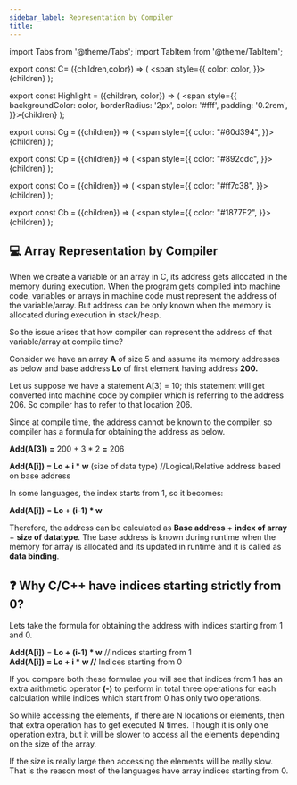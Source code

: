 ```yaml
---
sidebar_label: Representation by Compiler
title:    
---
```

import Tabs from '@theme/Tabs';
import TabItem from '@theme/TabItem';
 

export const C= ({children,color}) => ( <span style={{
      color: color,
    }}>{children}</span> );

export const Highlight = ({children, color}) => ( <span style={{
      backgroundColor: color,
      borderRadius: '2px',
      color: '#fff',
      padding: '0.2rem',
    }}>{children}</span> );

export const Cg = ({children}) => ( <span style={{
      color: "#60d394",
    }}>{children}</span> );

export const Cp = ({children}) => ( <span style={{
      color: "#892cdc",
    }}>{children}</span> );

export const Co = ({children}) => ( <span style={{
      color: "#ff7c38",
    }}>{children}</span> );

export const Cb = ({children}) => ( <span style={{
      color: "#1877F2",
    }}>{children}</span> );

## 💻 Array Representation by Compiler

When we create a variable or an array in C, its address gets allocated in the memory
during execution. When the program gets compiled into machine code, variables or
arrays in machine code must represent the address of the variable/array. But
address can be only known when the memory is allocated during execution in
stack/heap.

So the issue arises that how compiler can represent the address of that
variable/array at compile time?

Consider we have an array **A** of size 5 and assume its memory addresses as below
and base address **Lo** of first element having address **200.**

Let us suppose we have a statement A[3] = 10; this statement will get converted into
machine code by compiler which is referring to the address 206. So compiler has to
refer to that location 206.

Since at compile time, the address cannot be known to the compiler, so compiler
has a formula for obtaining the address as below.

**Add(A[3]) =** <C color="red">200 + 3 * 2 **=** 206 </C>  

**Add(A[i]) = Lo + i * w** (size of data type) //Logical/Relative address based on base address

In some languages, the index starts from 1, so it becomes:

**Add(A[i])** = **Lo + (i-1) * w**

Therefore, the address can be calculated as **<Cp>Base address</Cp>** + **<Cg>index of array</Cg>** + **<C color="red">size of
datatype</C>**. The base address is known during runtime when the memory for array is
allocated and its updated in runtime and it is called as **<Co>data binding</Co>**.

## ❓ Why C/C++ have indices starting strictly from 0?

Lets take the formula for obtaining the address with indices starting from 1 and 0.

**Add(A[i])** = **Lo + (i-1) * w** //Indices starting from 1  
**Add(A[i]) = Lo + i * w //** Indices starting from 0

If you compare both these formulae you will see that indices from 1 has an extra
arithmetic operator **(-)** to perform in total three operations for each calculation
while indices which start from 0 has only two operations.

So while accessing the elements, if there are N locations or elements, then that
extra operation has to get executed N times. Though it is only one operation extra,
but it will be slower to access all the elements depending on the size of the array.

If the size is really large then accessing the elements will be really slow. That is the
reason most of the languages have array indices starting from 0.